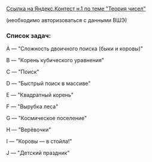 [Ссылка на Яндекс.Контест н.1 по темe "Теория чисел"](https://official.contest.yandex.ru/contest/37217/enter/)

(необходимо авторизоваться с данными ВШЭ)
<br>
### Список задач:

A — "Сложность двоичного поиска (быки и коровы)"

B — "Корень кубического уравнения"

C — "Поиск"

D — "Быстрый поиск в массиве"

E — "Квадратный корень"

F — "Вырубка леса"

G — "Космическое поселение"

H — "Верёвочки"

I — "Коровы — в стойла!"

J — "Детский праздник"


